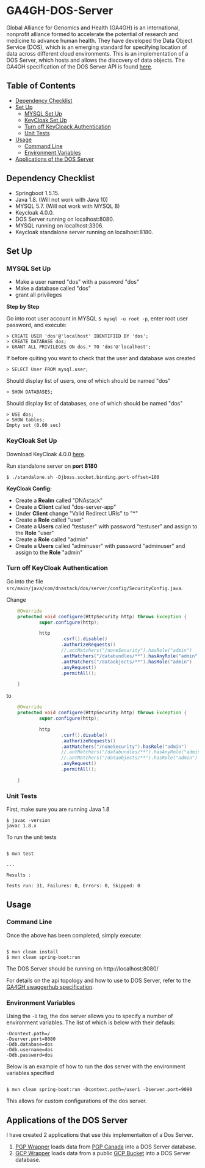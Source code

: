 # GA4GH-DOS-Server

Global Alliance for Genomics and Health (GA4GH) is an international, nonprofit alliance formed to accelerate the potential of research and medicine to advance human health. They have developed the Data Object Service (DOS), which is an emerging standard for specifying location of data across different cloud environments. This is an implementation of a DOS Server, which hosts and allows the discovery of data objects. The GA4GH specification of the DOS Server API is found [here](https://ga4gh.github.io/data-object-service-schemas/#/).

## Table of Contents
* [Dependency Checklist](#dependency-checklist)
* [Set Up](#set-up)
  * [MYSQL Set Up](#mysql-set-up)
  * [KeyCloak Set Up](#keycloak-set-up)
  * [Turn off KeyCloack Authentication](#turn-off-keycloak-authentication)
  * [Unit Tests](#unit-tests)
* [Usage](#usage)
  * [Command Line](#command-line)
  * [Environment Variables](#environment-variables)
* [Applications of the DOS Server](applications-of-the-dos-server)

## Dependency Checklist

* Springboot 1.5.15.
* Java 1.8. (Will not work with Java 10)
* MYSQL 5.7. (Will not work with MYSQL 8)
* Keycloak 4.0.0.
* DOS Server running on localhost:8080.
* MYSQL running on localhost:3306.
* Keycloak standalone server running on localhost:8180.

## Set Up

### MYSQL Set Up

* Make a user named "dos" with a password "dos"
* Make a database called "dos"
* grant all privileges


**Step by Step**

Go into root user account in MYSQL `$ mysql -u root -p`, enter root user password, and execute:

```
> CREATE USER 'dos'@'localhost' IDENTIFIED BY 'dos';
> CREATE DATABASE dos;
> GRANT ALL PRIVILEGES ON dos.* TO 'dos'@'localhost';
```

If before quiting you want to check that the user and database was created

```
> SELECT User FROM mysql.user;
```
Should display list of users, one of which should be named "dos"

```
> SHOW DATABASES;
```
Should display list of databases, one of which should be named "dos"

```
> USE dos;
> SHOW tables;
Empty set (0.00 sec)
```

### KeyCloak Set Up

Download KeyCloak 4.0.0 [here](https://www.keycloak.org/archive/downloads-4.0.0.html).

Run standalone server on **port 8180**
```
$ ./standalone.sh -Djboss.socket.binding.port-offset=100
```

**KeyCloak Config:**
* Create a **Realm** called "DNAstack"
* Create a **Client** called "dos-server-app"
* Under **Client** change "Valid Redirect URIs" to "*"
* Create a **Role** called "user"
* Create a **Users** called "testuser" with password "testuser" and assign to the **Role** "user"
* Create a **Role** called "admin"
* Create a **Users** called "adminuser" with password "adminuser" and assign to the **Role** "admin"

### Turn off KeyCloak Authentication

Go into the file `src/main/java/com/dnastack/dos/server/config/SecurityConfig.java`.

Change
```java
    @Override
    protected void configure(HttpSecurity http) throws Exception {
            super.configure(http);

            http
                    .csrf().disable()
                    .authorizeRequests()
                    //.antMatchers("/noneSecurity").hasRole("admin")
                    .antMatchers("/databundles/**").hasAnyRole("admin","user")
                    .antMatchers("/dataobjects/**").hasRole("admin")
                    .anyRequest()
                    .permitAll();

    } 
```
to
```java
    @Override
    protected void configure(HttpSecurity http) throws Exception {
            super.configure(http);

            http
                    .csrf().disable()
                    .authorizeRequests()
                    .antMatchers("/noneSecurity").hasRole("admin")
                    //.antMatchers("/databundles/**").hasAnyRole("admin","user")
                    //.antMatchers("/dataobjects/**").hasRole("admin")
                    .anyRequest()
                    .permitAll();

    }
```


### Unit Tests

First, make sure you are running Java 1.8
```
$ javac -version
javac 1.8.x
```

To run the unit tests
```

$ mvn test

...

Results :

Tests run: 31, Failures: 0, Errors: 0, Skipped: 0
```

## Usage

### Command Line
Once the above has been completed, simply execute:

```

$ mvn clean install
$ mvn clean spring-boot:run

```

The DOS Server should be running on http://localhost:8080/

For details on the api topology and how to use to DOS Server, refer to the [GA4GH swaggerhub specification](https://ga4gh.github.io/data-object-service-schemas/#/).

### Environment Variables

Using the `-D` tag, the dos server allows you to specify a number of environment variables. The list of which is below with their defauls:

```
-Dcontext.path=/
-Dserver.port=8080
-Ddb.database=dos
-Ddb.username=dos
-Ddb.password=dos
```

Below is an example of how to run the dos server with the environment variables specified

```

$ mvn clean spring-boot:run -Dcontext.path=/user1 -Dserver.port=9090

```

This allows for custom configurations of the dos server.

## Applications of the DOS Server

I have created 2 applications that use this implementaiton of a Dos Server.

1. [PGP Wrapper](https://github.com/ekeilty17/DOS-Server-PGP-Wrapper) loads data from [PGP Canada](https://personalgenomes.ca/data) into a DOS Server database.
2. [GCP Wrapper](https://github.com/ekeilty17/DOS-Server-GCP-Wrapper) loads data from a public [GCP Bucket](https://cloud.google.com/storage/docs/json_api/v1/buckets) into a DOS Server database.
